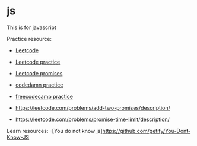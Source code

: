 # js
This is for javascript

Practice resource: 

 - [Leetcode](https://leetcode.com/studyplan/30-days-of-javascript/)
 - [Leetcode practice](https://leetcode.com/problemset/javascript/)
 - [Leetcode promises](https://leetcode.com/problemset/javascript/?sorting=W3sic29ydE9yZGVyIjoiQVNDRU5ESU5HIiwib3JkZXJCeSI6IkRJRkZJQ1VMVFkifV0%3D&search=Promise&page=1)
 - [codedamn practice](https://codedamn.com/problems?page=1)
 - [freecodecamp practice](https://freecodecamp.org/learn/javascript-algorithms-and-data-structures/#basic-javascript)

 - https://leetcode.com/problems/add-two-promises/description/
 - https://leetcode.com/problems/promise-time-limit/description/

Learn resources:
    -[You do not know js]https://github.com/getify/You-Dont-Know-JS